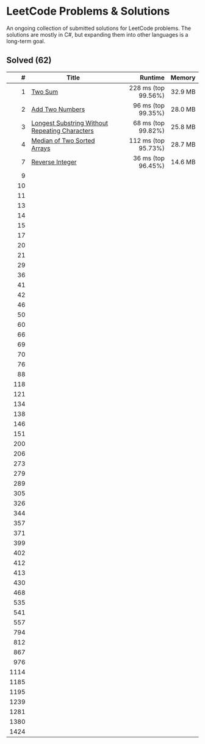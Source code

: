 # LeetCode Problems & Solutions

An ongoing collection of submitted solutions for LeetCode problems. The solutions are mostly in C#, but expanding them into other languages is a long-term goal.

## Solved (62)

|    # | Title                                                        |             Runtime |  Memory |
| ---: | ------------------------------------------------------------ | ------------------: | ------: |
|    1 | [Two Sum](docs/0001.md)                                      | 228 ms (top 99.56%) | 32.9 MB |
|    2 | [Add Two Numbers](docs/0002.md)                              |  96 ms (top 99.35%) | 28.0 MB |
|    3 | [Longest Substring Without Repeating Characters](docs/0003.md) |  68 ms (top 99.82%) | 25.8 MB |
|    4 | [Median of Two Sorted Arrays](docs/0004.md)                  | 112 ms (top 95.73%) | 28.7 MB |
|    7 | [Reverse Integer](docs/0007.md)                              |  36 ms (top 96.45%) | 14.6 MB |
|    9 |                                                              |                     |         |
|   10 |                                                              |                     |         |
|   11 |                                                              |                     |         |
|   13 |                                                              |                     |         |
|   14 |                                                              |                     |         |
|   15 |                                                              |                     |         |
|   17 |                                                              |                     |         |
|   20 |                                                              |                     |         |
|   21 |                                                              |                     |         |
|   29 |                                                              |                     |         |
|   36 |                                                              |                     |         |
|   41 |                                                              |                     |         |
|   42 |                                                              |                     |         |
|   46 |                                                              |                     |         |
|   50 |                                                              |                     |         |
|   60 |                                                              |                     |         |
|   66 |                                                              |                     |         |
|   69 |                                                              |                     |         |
|   70 |                                                              |                     |         |
|   76 |                                                              |                     |         |
|   88 |                                                              |                     |         |
|  118 |                                                              |                     |         |
|  121 |                                                              |                     |         |
|  134 |                                                              |                     |         |
|  138 |                                                              |                     |         |
|  146 |                                                              |                     |         |
|  151 |                                                              |                     |         |
|  200 |                                                              |                     |         |
|  206 |                                                              |                     |         |
|  273 |                                                              |                     |         |
|  279 |                                                              |                     |         |
|  289 |                                                              |                     |         |
|  305 |                                                              |                     |         |
|  326 |                                                              |                     |         |
|  344 |                                                              |                     |         |
|  357 |                                                              |                     |         |
|  371 |                                                              |                     |         |
|  399 |                                                              |                     |         |
|  402 |                                                              |                     |         |
|  412 |                                                              |                     |         |
|  413 |                                                              |                     |         |
|  430 |                                                              |                     |         |
|  468 |                                                              |                     |         |
|  535 |                                                              |                     |         |
|  541 |                                                              |                     |         |
|  557 |                                                              |                     |         |
|  794 |                                                              |                     |         |
|  812 |                                                              |                     |         |
|  867 |                                                              |                     |         |
|  976 |                                                              |                     |         |
| 1114 |                                                              |                     |         |
| 1185 |                                                              |                     |         |
| 1195 |                                                              |                     |         |
| 1239 |                                                              |                     |         |
| 1281 |                                                              |                     |         |
| 1380 |                                                              |                     |         |
| 1424 |                                                              |                     |         |

